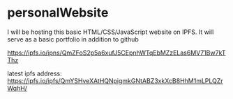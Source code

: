 # personalWebsite
I will be hosting this basic HTML/CSS/JavaScript website on IPFS. It will serve as a basic portfolio in addition to github


https://ipfs.io/ipns/QmZFoS2p5a6xufJ5CEpnhWTqEbMZzELas6MV71Bw7kTThz


latest ipfs address:
https://ipfs.io/ipfs/QmYSHveXAtHQNpigmkGNtABZ3xkXcB8HhM1mLPLQZrWqhH/
